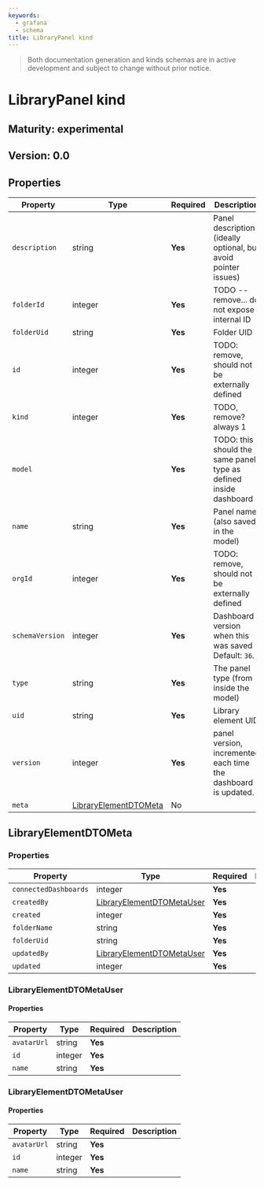 ```yaml
---
keywords:
  - grafana
  - schema
title: LibraryPanel kind
---
```

> Both documentation generation and kinds schemas are in active development and subject to change without prior notice.

# LibraryPanel kind

## Maturity: experimental
## Version: 0.0

## Properties

| Property        | Type                                            | Required | Description                                                       |
|-----------------|-------------------------------------------------|----------|-------------------------------------------------------------------|
| `description`   | string                                          | **Yes**  | Panel description (ideally optional, but avoid pointer issues)    |
| `folderId`      | integer                                         | **Yes**  | TODO -- remove... do not expose internal ID                       |
| `folderUid`     | string                                          | **Yes**  | Folder UID                                                        |
| `id`            | integer                                         | **Yes**  | TODO: remove, should not be externally defined                    |
| `kind`          | integer                                         | **Yes**  | TODO, remove?  always 1                                           |
| `model`         |                                                 | **Yes**  | TODO: this should the same panel type as defined inside dashboard |
| `name`          | string                                          | **Yes**  | Panel name (also saved in the model)                              |
| `orgId`         | integer                                         | **Yes**  | TODO: remove, should not be externally defined                    |
| `schemaVersion` | integer                                         | **Yes**  | Dashboard version when this was saved Default: `36`.              |
| `type`          | string                                          | **Yes**  | The panel type (from inside the model)                            |
| `uid`           | string                                          | **Yes**  | Library element UID                                               |
| `version`       | integer                                         | **Yes**  | panel version, incremented each time the dashboard is updated.    |
| `meta`          | [LibraryElementDTOMeta](#libraryelementdtometa) | No       |                                                                   |

## LibraryElementDTOMeta

### Properties

| Property              | Type                                                    | Required | Description |
|-----------------------|---------------------------------------------------------|----------|-------------|
| `connectedDashboards` | integer                                                 | **Yes**  |             |
| `createdBy`           | [LibraryElementDTOMetaUser](#libraryelementdtometauser) | **Yes**  |             |
| `created`             | integer                                                 | **Yes**  |             |
| `folderName`          | string                                                  | **Yes**  |             |
| `folderUid`           | string                                                  | **Yes**  |             |
| `updatedBy`           | [LibraryElementDTOMetaUser](#libraryelementdtometauser) | **Yes**  |             |
| `updated`             | integer                                                 | **Yes**  |             |

### LibraryElementDTOMetaUser

#### Properties

| Property    | Type    | Required | Description |
|-------------|---------|----------|-------------|
| `avatarUrl` | string  | **Yes**  |             |
| `id`        | integer | **Yes**  |             |
| `name`      | string  | **Yes**  |             |

### LibraryElementDTOMetaUser

#### Properties

| Property    | Type    | Required | Description |
|-------------|---------|----------|-------------|
| `avatarUrl` | string  | **Yes**  |             |
| `id`        | integer | **Yes**  |             |
| `name`      | string  | **Yes**  |             |



